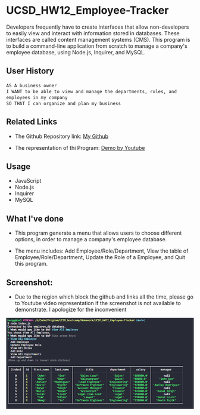 # UCSD_HW12_Employee-Tracker
Developers frequently have to create interfaces that allow non-developers to easily view and interact with information stored in databases. These interfaces are called content management systems (CMS). This program is to build a command-line application from scratch to manage a company's employee database, using Node.js, Inquirer, and MySQL.

## User History

```
AS A business owner
I WANT to be able to view and manage the departments, roles, and employees in my company
SO THAT I can organize and plan my business
```

## Related Links

* The Github Repository link: [My Github](https://github.com/hengyu89/UCSD_HW12_Employee-Tracker)

* The representation of thi Program: [Demo by Youtube](https://www.youtube.com/watch?v=AuQuqIFj8n0)

## Usage

* JavaScript
* Node.js
* Inquirer
* MySQL

## What I've done

* This program generate a menu that allows users to choose different options, in order to manage a company's employee database.

* The menu includes: Add Employee/Role/Department, View the table of Employee/Role/Department, Update the Role of a Employee, and Quit this program.

## Screenshot:

* Due to the region which block the github and links all the time, please go to Youtube video representation if the screenshot is not available to demonstrate. I apologize for the inconvenient

![Screenshot of program.](./assets/img/screenshot1.png)